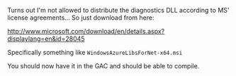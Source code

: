Turns out I'm not allowed to distribute the diagnostics DLL according to MS' license agreements... So just download from here:

http://www.microsoft.com/download/en/details.aspx?displaylang=en&id=28045

Specifically something like `WindowsAzureLibsForNet-x64.msi`

You should now have it in the GAC and should be able to compile.